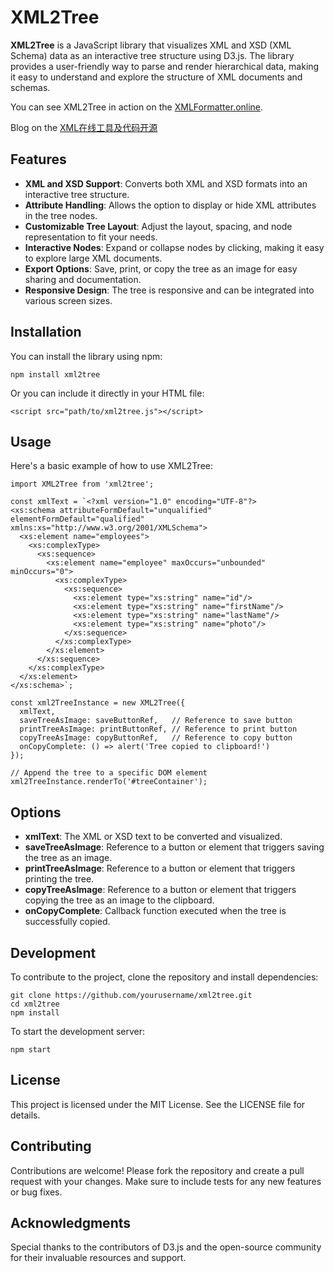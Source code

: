 # XML2Tree

**XML2Tree** is a JavaScript library that visualizes XML and XSD (XML Schema) data as an interactive tree structure using D3.js. The library provides a user-friendly way to parse and render hierarchical data, making it easy to understand and explore the structure of XML documents and schemas.

You can see XML2Tree in action on the [XMLFormatter.online](https://xmlformatter.online/).

Blog on the [XML在线工具及代码开源](https://chenwenguan.com/xml-online-tool-and-opensource/)

## Features

- **XML and XSD Support**: Converts both XML and XSD formats into an interactive tree structure.
- **Attribute Handling**: Allows the option to display or hide XML attributes in the tree nodes.
- **Customizable Tree Layout**: Adjust the layout, spacing, and node representation to fit your needs.
- **Interactive Nodes**: Expand or collapse nodes by clicking, making it easy to explore large XML documents.
- **Export Options**: Save, print, or copy the tree as an image for easy sharing and documentation.
- **Responsive Design**: The tree is responsive and can be integrated into various screen sizes.

## Installation

You can install the library using npm:
```
npm install xml2tree
```
Or you can include it directly in your HTML file:
```
<script src="path/to/xml2tree.js"></script>
```

## Usage
Here's a basic example of how to use XML2Tree:
```
import XML2Tree from 'xml2tree';

const xmlText = `<?xml version="1.0" encoding="UTF-8"?>
<xs:schema attributeFormDefault="unqualified" elementFormDefault="qualified" xmlns:xs="http://www.w3.org/2001/XMLSchema">
  <xs:element name="employees">
    <xs:complexType>
      <xs:sequence>
        <xs:element name="employee" maxOccurs="unbounded" minOccurs="0">
          <xs:complexType>
            <xs:sequence>
              <xs:element type="xs:string" name="id"/>
              <xs:element type="xs:string" name="firstName"/>
              <xs:element type="xs:string" name="lastName"/>
              <xs:element type="xs:string" name="photo"/>
            </xs:sequence>
          </xs:complexType>
        </xs:element>
      </xs:sequence>
    </xs:complexType>
  </xs:element>
</xs:schema>`;

const xml2TreeInstance = new XML2Tree({
  xmlText,
  saveTreeAsImage: saveButtonRef,   // Reference to save button
  printTreeAsImage: printButtonRef, // Reference to print button
  copyTreeAsImage: copyButtonRef,   // Reference to copy button
  onCopyComplete: () => alert('Tree copied to clipboard!')
});

// Append the tree to a specific DOM element
xml2TreeInstance.renderTo('#treeContainer');
```

## Options

- **xmlText**: The XML or XSD text to be converted and visualized.
- **saveTreeAsImage**: Reference to a button or element that triggers saving the tree as an image.
- **printTreeAsImage**: Reference to a button or element that triggers printing the tree.
- **copyTreeAsImage**: Reference to a button or element that triggers copying the tree as an image to the clipboard.
- **onCopyComplete**: Callback function executed when the tree is successfully copied.

## Development
To contribute to the project, clone the repository and install dependencies:
```
git clone https://github.com/yourusername/xml2tree.git
cd xml2tree
npm install
```

To start the development server:
```
npm start
```
## License
This project is licensed under the MIT License. See the LICENSE file for details.

## Contributing
Contributions are welcome! Please fork the repository and create a pull request with your changes. Make sure to include tests for any new features or bug fixes.

## Acknowledgments
Special thanks to the contributors of D3.js and the open-source community for their invaluable resources and support.





